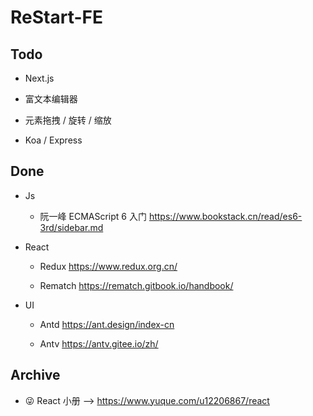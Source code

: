 # ReStart-FE

## Todo

- Next.js

- 富文本编辑器

- 元素拖拽 / 旋转 / 缩放

- Koa / Express

## Done

- Js

  - 阮一峰 ECMAScript 6 入门 https://www.bookstack.cn/read/es6-3rd/sidebar.md

- React

  - Redux https://www.redux.org.cn/

  - Rematch https://rematch.gitbook.io/handbook/

- UI

  - Antd https://ant.design/index-cn

  - Antv https://antv.gitee.io/zh/

## Archive

- 😜 React 小册 --> https://www.yuque.com/u12206867/react
